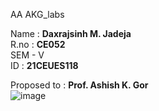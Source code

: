 AA AKG_labs

Name : **Daxrajsinh M. Jadeja**<br />
R.no : **CE052**<br />
SEM - V<br />
ID : **21CEUES118**<br />


Proposed to : **Prof. Ashish K. Gor** <br />
![image](https://github.com/Daxrajsinh/Advanced_Algorithms/assets/107194145/ce11802d-ee76-4753-89c9-dddb0bf1b446)

